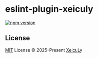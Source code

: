 # eslint-plugin-xeiculy

[![npm version][npm-version-src]][npm-version-href]

## License

[MIT](./LICENSE) License © 2025–Present [XeicuLy](https://github.com/XeicuLy)

<!-- Badges -->

[npm-version-src]: https://img.shields.io/npm/v/eslint-plugin-xeiculy?style=flat&colorA=080f12&colorB=1fa669
[npm-version-href]: https://npmjs.com/package/eslint-plugin-xeiculy
